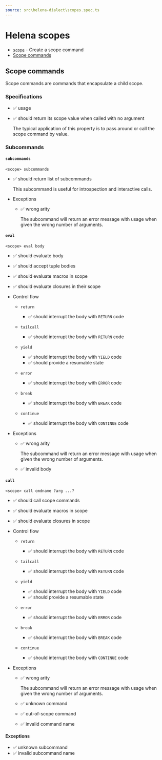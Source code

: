 ```yaml
---
source: src\helena-dialect\scopes.spec.ts
---
```

# Helena scopes

- [`scope`](../../pages/helena-dialect/commands/scope.md) - Create a scope command
- [Scope commands](#scope-commands)


## <a id="scope-commands"></a>Scope commands

Scope commands are commands that encapsulate a child scope.


### <a id="scope-commands-specifications"></a>Specifications

- ✅ usage
- ✅ should return its scope value when called with no argument

  The typical application of this property is to pass around or call
  the scope command by value.


### <a id="scope-commands-subcommands"></a>Subcommands


#### <a id="scope-commands-subcommands-subcommands"></a>`subcommands`

```lna
<scope> subcommands
```

- ✅ should return list of subcommands

  This subcommand is useful for introspection and interactive
  calls.


- Exceptions

  - ✅ wrong arity

    The subcommand will return an error message with usage when
    given the wrong number of arguments.


#### <a id="scope-commands-subcommands-eval"></a>`eval`

```lna
<scope> eval body
```

- ✅ should evaluate body
- ✅ should accept tuple bodies
- ✅ should evaluate macros in scope
- ✅ should evaluate closures in their scope

- Control flow


  - `return`

    - ✅ should interrupt the body with `RETURN` code

  - `tailcall`

    - ✅ should interrupt the body with `RETURN` code

  - `yield`

    - ✅ should interrupt the body with `YIELD` code
    - ✅ should provide a resumable state

  - `error`

    - ✅ should interrupt the body with `ERROR` code

  - `break`

    - ✅ should interrupt the body with `BREAK` code

  - `continue`

    - ✅ should interrupt the body with `CONTINUE` code

- Exceptions

  - ✅ wrong arity

    The subcommand will return an error message with usage when
    given the wrong number of arguments.

  - ✅ invalid body

#### <a id="scope-commands-subcommands-call"></a>`call`

```lna
<scope> call cmdname ?arg ...?
```

- ✅ should call scope commands
- ✅ should evaluate macros in scope
- ✅ should evaluate closures in scope

- Control flow


  - `return`

    - ✅ should interrupt the body with `RETURN` code

  - `tailcall`

    - ✅ should interrupt the body with `RETURN` code

  - `yield`

    - ✅ should interrupt the body with `YIELD` code
    - ✅ should provide a resumable state

  - `error`

    - ✅ should interrupt the body with `ERROR` code

  - `break`

    - ✅ should interrupt the body with `BREAK` code

  - `continue`

    - ✅ should interrupt the body with `CONTINUE` code

- Exceptions

  - ✅ wrong arity

    The subcommand will return an error message with usage when
    given the wrong number of arguments.

  - ✅ unknown command
  - ✅ out-of-scope command
  - ✅ invalid command name

#### <a id="scope-commands-subcommands-exceptions"></a>Exceptions

- ✅ unknown subcommand
- ✅ invalid subcommand name


